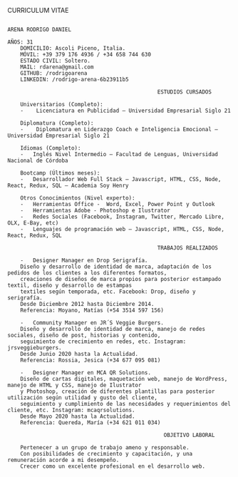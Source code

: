 CURRICULUM VITAE

                                                                                  ARENA RODRIGO DANIEL
                                                                                  AÑOS: 31
        DOMICILIO: Ascoli Piceno, Italia.
        MÓVIL: +39 379 176 4936 / +34 658 744 630
        ESTADO CIVIL: Soltero.
        MAIL: rdarena@gmail.com
        GITHUB: /rodrigoarena
        LINKEDIN: /rodrigo-arena-6b23911b5

                                                   ESTUDIOS CURSADOS
                                                   
        Universitarios (Completo):
        -    Licenciatura en Publicidad – Universidad Empresarial Siglo 21

        Diplomatura (Completo):
        -    Diplomatura en Liderazgo Coach e Inteligencia Emocional – Universidad Empresarial Siglo 21

        Idiomas (Completo): 
        -	Inglés Nivel Intermedio – Facultad de Lenguas, Universidad Nacional de Córdoba

        Bootcamp (Últimos meses): 
        -	Desarrollador Web Full Stack – Javascript, HTML, CSS, Node, React, Redux, SQL – Academia Soy Henry

        Otros Conocimientos (Nivel experto):
        -	Herramientas Office -  Word, Excel, Power Point y Outlook
        -	Herramientas Adobe - Photoshop e Ilustrator
        -	Redes Sociales (Facebook, Instagram, Twitter, Mercado Libre, OLX, E-Bay, etc)
        -	Lenguajes de programación web – Javascript, HTML, CSS, Node, React, Redux, SQL

                                                   TRABAJOS REALIZADOS
                                                   
        -	Designer Manager en Drop Serigrafía.
        Diseño y desarrollo de identidad de marca, adaptación de los pedidos de los clientes a los diferentes formatos,
        creaciones de diseños de marca propios para posterior estampado textil, diseño y desarrollo de estampas
        textiles según temporada, etc. Facebook: Drop, diseño y serigrafía.
        Desde Diciembre 2012 hasta Diciembre 2014.
        Referencia: Moyano, Matías (+54 3514 597 156)

        -	Community Manager en JR´S Veggie Burgers.
        Diseño y desarrollo de identidad de marca, manejo de redes sociales, diseño de post, historias y contenido,
        seguimiento de crecimiento en redes, etc. Instagram: jrsveggieburgers.
        Desde Junio 2020 hasta la Actualidad.
        Referencia: Rossia, Jesica (+34 677 095 081)

        -	Designer Manager en MCA QR Solutions.
        Diseño de cartas digitales, maquetación web, manejo de WordPress, manejo de HTML y CSS, manejo de Ilustrator
        y Photoshop, creación de diferentes plantillas para posterior utilización según utilidad y gusto del cliente,
        seguimiento y cumplimiento de las necesidades y requerimientos del cliente, etc. Instagram: mcaqrsolutions.
        Desde Mayo 2020 hasta la Actualidad.
        Referencia: Quereda, María (+34 621 011 034)

                                                     OBJETIVO LABORAL
        
        Pertenecer a un grupo de trabajo ameno y responsable.
        Con posibilidades de crecimiento y capacitación, y una remuneración acorde a mi desempeño.
        Crecer como un excelente profesional en el desarrollo web.
